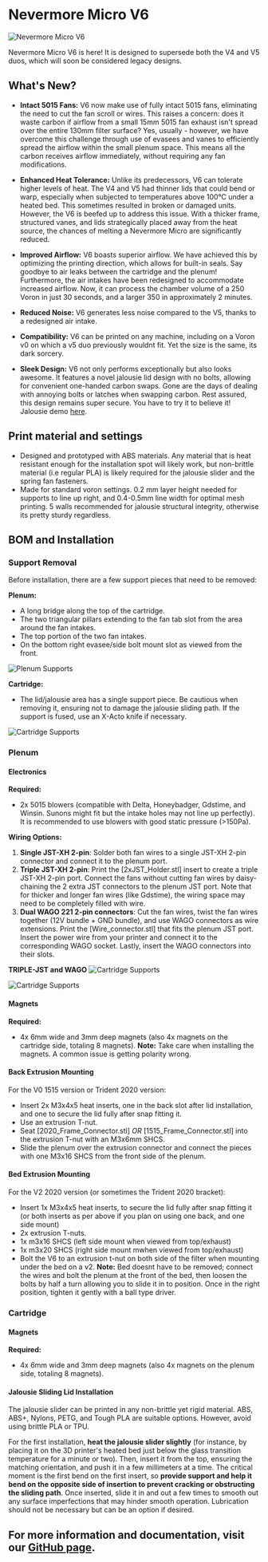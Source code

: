 # Nevermore Micro V6

![Nevermore Micro V6](V6_micro.png)

Nevermore Micro V6 is here! It is designed to supersede both the V4 and V5 duos, which will soon be considered legacy designs.

## What's New?

- **Intact 5015 Fans:** V6 now make use of fully intact 5015 fans, eliminating the need to cut the fan scroll or wires. This raises a concern: does it waste carbon if airflow from a small 15mm 5015 fan exhaust isn't spread over the entire 130mm filter surface? Yes, usually - however, we have overcome this challenge through use of evasees and vanes to efficiently spread the airflow within the small plenum space. This means all the carbon receives airflow immediately, without requiring any fan modifications.

- **Enhanced Heat Tolerance:** Unlike its predecessors, V6 can tolerate higher levels of heat. The V4 and V5 had thinner lids that could bend or warp, especially when subjected to temperatures above 100°C under a heated bed. This sometimes resulted in broken or damaged units. However, the V6 is beefed up to address this issue. With a thicker frame, structured vanes, and lids strategically placed away from the heat source, the chances of melting a Nevermore Micro are significantly reduced.

- **Improved Airflow:** V6 boasts superior airflow. We have achieved this by optimizing the printing direction, which allows for built-in seals. Say goodbye to air leaks between the cartridge and the plenum! Furthermore, the air intakes have been redesigned to accommodate increased airflow. Now, it can process the chamber volume of a 250 Voron in just 30 seconds, and a larger 350 in approximately 2 minutes.

- **Reduced Noise:** V6 generates less noise compared to the V5, thanks to a redesigned air intake.

- **Compatibility:** V6 can be printed on any machine, including on a Voron v0 on which a v5 duo previously wouldnt fit. Yet the size is the same, its dark sorcery.

- **Sleek Design:** V6 not only performs exceptionally but also looks awesome. It features a novel jalousie lid design with no bolts, allowing for convenient one-handed carbon swaps. Gone are the days of dealing with annoying bolts or latches when swapping carbon. Rest assured, this design remains super secure. You have to try it to believe it! Jalousie demo [here](https://youtube.com/shorts/sSmVfhcDKrI?feature=share).

## Print material and settings
- Designed and prototyped with ABS materials. Any material that is heat resistant enough for the installation spot will likely work, but non-brittle material (i.e regular PLA) is likely required for the jalousie slider and the spring fan fasteners.
- Made for standard voron settings. 0.2 mm layer height needed for supports to line up right, and 0.4-0.5mm line width for optimal mesh printing. 5 walls recommended for jalousie structural integrity, otherwise its pretty sturdy regardless.

## BOM and Installation

### Support Removal

Before installation, there are a few support pieces that need to be removed:

**Plenum:**
- A long bridge along the top of the cartridge.
- The two triangular pillars extending to the fan tab slot from the area around the fan intakes.
- The top portion of the two fan intakes.
- On the bottom right evasee/side bolt mount slot as viewed from the front.

![Plenum Supports](plenum_supports.png)

**Cartridge:**
- The lid/jalousie area has a single support piece. Be cautious when removing it, ensuring not to damage the jalousie sliding path. If the support is fused, use an X-Acto knife if necessary.

![Cartridge Supports](cartridge_supports.png)

### Plenum

#### Electronics

**Required:**
- 2x 5015 blowers (compatible with Delta, Honeybadger, Gdstime, and Winsin. Sunons might fit but the intake holes may not line up perfectly). It is recommended to use blowers with good static pressure (>150Pa).

**Wiring Options:**
1. **Single JST-XH 2-pin**: Solder both fan wires to a single JST-XH 2-pin connector and connect it to the plenum port.
2. **Triple JST-XH 2-pin**: Print the [2xJST_Holder.stl] insert to create a triple JST-XH 2-pin port. Connect the fans without cutting fan wires by daisy-chaining the 2 extra JST connectors to the plenum JST port. Note that for thicker and longer fan wires (like Gdstime), the wiring space may need to be completely filled with wire.
3. **Dual WAGO 221 2-pin connectors**: Cut the fan wires, twist the fan wires together (12V bundle + GND bundle), and use WAGO connectors as wire extensions. Print the [Wire_connector.stl] that fits the plenum JST port. Insert the power wire from your printer and connect it to the corresponding WAGO socket. Lastly, insert the WAGO connectors into their slots.

**TRIPLE-JST and WAGO**
![Cartridge Supports](JST_MOUNT.png)

![Cartridge Supports](WAGO_MOUNT.png)

#### Magnets

**Required:**
- 4x 6mm wide and 3mm deep magnets (also 4x magnets on the cartridge side, totaling 8 magnets).
**Note:** Take care when installing the magnets. A common issue is getting polarity wrong.

#### Back Extrusion Mounting

For the V0 1515 version or Trident 2020 version:
- Insert 2x M3x4x5 heat inserts, one in the back slot after lid installation, and one to secure the lid fully after snap fitting it.
- Use an extrusion T-nut.
- Seat [2020_Frame_Connector.stl] _OR_ [1515_Frame_Connector.stl] into the extrusion T-nut with an M3x6mm SHCS.
- Slide the plenum over the extrusion connector and connect the pieces with one M3x16 SHCS from the front side of the plenum.

#### Bed Extrusion Mounting

For the V2 2020 version (or sometimes the Trident 2020 bracket):
- Insert 1x M3x4x5 heat inserts, to secure the lid fully after snap fitting it (or both inserts as per above if you plan on using one back, and one side mount)
- 2x extrusion T-nuts.
- 1x m3x16 SHCS (left side mount when viewed from top/exhaust)
- 1x m3x20 SHCS (right side mount mwhen viewed from top/exhaust)
- Bolt the V6 to an extrusion t-nut on both side of the filter when mounting under the bed on a v2. 
**Note:** Bed doesnt have to be removed; connect the wires and bolt the plenum at the front of the bed, then loosen the bolts by half a turn allowing you to slide it in to position. Once in the right position, tighten it gently with a ball type driver.

### Cartridge

#### Magnets

**Required:**
- 4x 6mm wide and 3mm deep magnets (also 4x magnets on the plenum side, totaling 8 magnets).

#### Jalousie Sliding Lid Installation

The jalousie slider can be printed in any non-brittle yet rigid material. ABS, ABS+, Nylons, PETG, and Tough PLA are suitable options. However, avoid using brittle PLA or TPU.

For the first installation, **heat the jalousie slider slightly** (for instance, by placing it on the 3D printer's heated bed just below the glass transition temperature for a minute or two). Then, insert it from the top, ensuring the matching orientation, and push it in a few millimeters at a time. The critical moment is the first bend on the first insert, so **provide support and help it bend on the opposite side of insertion to prevent cracking or obstructing the sliding path**. Once inserted, slide it in and out a few times to smooth out any surface imperfections that may hinder smooth operation. Lubrication should not be necessary but can be an option if desired.

## For more information and documentation, visit our [GitHub page](https://github.com/nevermore3d).
